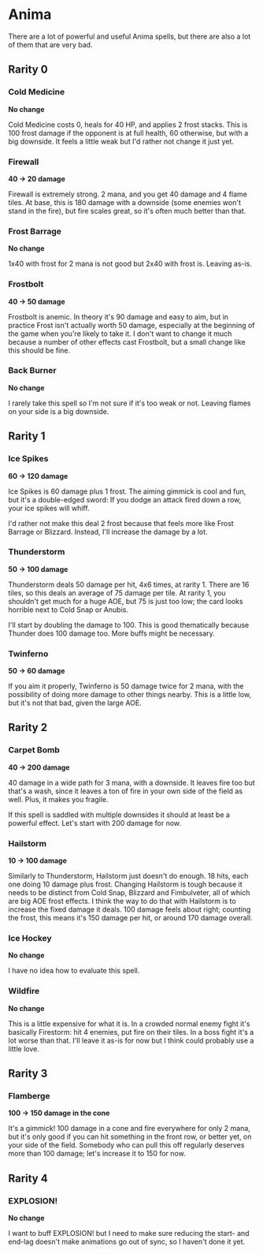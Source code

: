 # Anima

There are a lot of powerful and useful Anima spells, but there are also a lot of them that are very bad.

## Rarity 0

### Cold Medicine

**No change**

Cold Medicine costs 0, heals for 40 HP, and applies 2 frost stacks. This is 100 frost damage if the opponent is at full health, 60 otherwise, but with a big downside. It feels a little weak but I'd rather not change it just yet.

### Firewall

**40 -> 20 damage**

Firewall is extremely strong. 2 mana, and you get 40 damage and 4 flame tiles. At base, this is 180 damage with a downside (some enemies won't stand in the fire), but fire scales great, so it's often much better than that.

### Frost Barrage

**No change**

1x40 with frost for 2 mana is not good but 2x40 with frost is. Leaving as-is.

### Frostbolt

**40 -> 50 damage**

Frostbolt is anemic. In theory it's 90 damage and easy to aim, but in practice Frost isn't actually worth 50 damage, especially at the beginning of the game when you're likely to take it. I don't want to change it much because a number of other effects cast Frostbolt, but a small change like this should be fine.

### Back Burner

**No change**

I rarely take this spell so I'm not sure if it's too weak or not. Leaving flames on your side is a big downside.

## Rarity 1

### Ice Spikes

**60 -> 120 damage**

Ice Spikes is 60 damage plus 1 frost. The aiming gimmick is cool and fun, but it's a double-edged sword: If you dodge an attack fired down a row, your ice spikes will whiff.

I'd rather not make this deal 2 frost because that feels more like Frost Barrage or Blizzard. Instead, I'll increase the damage by a lot.

### Thunderstorm

**50 -> 100 damage**

Thunderstorm deals 50 damage per hit, 4x6 times, at rarity 1. There are 16 tiles, so this deals an average of 75 damage per tile. At rarity 1, you shouldn't get much for a huge AOE, but 75 is just too low; the card looks horrible next to Cold Snap or Anubis.

I'll start by doubling the damage to 100. This is good thematically because Thunder does 100 damage too. More buffs might be necessary.

### Twinferno

**50 -> 60 damage**

If you aim it properly, Twinferno is 50 damage twice for 2 mana, with the possibility of doing more damage to other things nearby. This is a little low, but it's not that bad, given the large AOE.

## Rarity 2

### Carpet Bomb

**40 -> 200 damage**

40 damage in a wide path for 3 mana, with a downside. It leaves fire too but that's a wash, since it leaves a ton of fire in your own side of the field as well. Plus, it makes you fragile.

If this spell is saddled with multiple downsides it should at least be a powerful effect. Let's start with 200 damage for now.

### Hailstorm

**10 -> 100 damage**

Similarly to Thunderstorm, Hailstorm just doesn't do enough. 18 hits, each one doing 10 damage plus frost. Changing Hailstorm is tough because it needs to be distinct from Cold Snap, Blizzard and Fimbulveter, all of which are big AOE frost effects. I think the way to do that with Hailstorm is to increase the fixed damage it deals. 100 damage feels about right; counting the frost, this means it's 150 damage per hit, or around 170 damage overall.

### Ice Hockey

**No change**

I have no idea how to evaluate this spell.

### Wildfire

**No change**

This is a little expensive for what it is. In a crowded normal enemy fight it's basically Firestorm: hit 4 enemies, put fire on their tiles. In a boss fight it's a lot worse than that. I'll leave it as-is for now but I think could probably use a little love.

## Rarity 3

### Flamberge

**100 -> 150 damage in the cone**

It's a gimmick! 100 damage in a cone and fire everywhere for only 2 mana, but it's only good if you can hit something in the front row, or better yet, on your side of the field. Somebody who can pull this off regularly deserves more than 100 damage; let's increase it to 150 for now.

## Rarity 4

### EXPLOSION!

**No change**

I want to buff EXPLOSION! but I need to make sure reducing the start- and end-lag doesn't make animations go out of sync, so I haven't done it yet.
